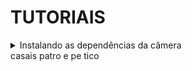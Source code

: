 # TUTORIAIS

<details>
  <summary> Instalando as dependências da câmera </summary>
  ola, treco, bananas
  olha o pe
  trigo?
  talvez
  seca e zeca
  treco
</details>
casais 
patro e pe
tico
